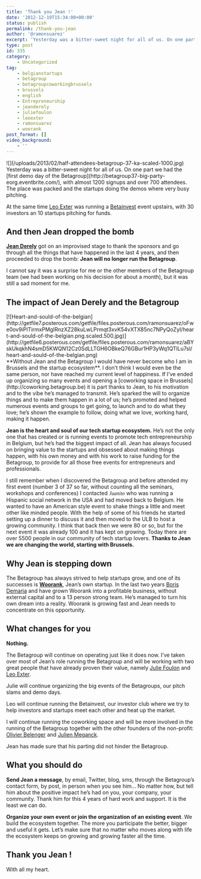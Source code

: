 ```yaml
---
title: 'Thank you Jean !'
date: '2012-12-19T15:34:00+00:00'
status: publish
permalink: /thank-you-jean
author: '@ramonsuarez'
excerpt: 'Yesterday was a bitter-sweet night for all of us. On one part we had the first demo day of the Betagroup, with almost 1200 signups and over 700 attendees. The place was packed and the startups doing the demos where very busy pitching. At the same ...'
type: post
id: 335
category:
    - Uncategorized
tag:
    - belgianstartups
    - betagroup
    - betagroupcoworkingbrussels
    - brussels
    - english
    - Entrepreneurship
    - jeanderely
    - juliefoulon
    - leoexter
    - ramonsuarez
    - woorank
post_format: []
video_background:
    - ''
---
```

<div>![](/uploads/2013/02/half-attendees-betagroup-37-ka-scaled-1000.jpg)</div>Yesterday was a bitter-sweet night for all of us. On one part we had the [first demo day of the Betagroup](http://betagroup37-big-party-eorg.eventbrite.com/), with almost 1200 signups and over 700 attendees. The place was packed and the startups doing the demos where very busy pitching.

At the same time [Leo Exter](http://twitter.com/leoexter) was running a [Betainvest](http://betainvest.be "Investors Club Belgium Brussels") event upstairs, with 30 investors an 10 startups pitching for funds.

And then Jean dropped the bomb
------------------------------

**[Jean Derely](http://www.linkedin.com/in/jderely "Jean Derely")** got on an improvised stage to thank the sponsors and go through all the things that have happened in the last 4 years, and then proceeded to drop the bomb: **Jean will no longer run the Betagroup**.

I cannot say it was a surprise for me or the other members of the Betagroup team (we had been working on his decision for about a month), but it was still a sad moment for me.

The impact of Jean Derely and the Betagroup
-------------------------------------------

**[ ](http://www.linkedin.com/in/jderely "Jean Derely")**

<div class="p_embed p_image_embed">[![Heart-and-sould-of-the-belgian](http://getfile7.posterous.com/getfile/files.posterous.com/ramonsuarez/oFwe0ov9iPlTirmxPMgIRnzXZ28kuLwLPrmqt3xvK54vXTX85nc7NPyQoZyI/heart-and-sould-of-the-belgian.png.scaled.500.jpg)](http://getfile6.posterous.com/getfile/files.posterous.com/ramonsuarez/aBYskUkqkhN4smD5KWQN12Cz0SdLLTGH6OBkeQ76GBur1HP3yWq1QTlLu7sl/heart-and-sould-of-the-belgian.png)</div>**Without Jean and the Betagroup I would have never become who I am in Brussels and the startup ecosystem**. I don’t think I would even be the same person, nor have reached my current level of happiness. If I’ve ended up organizing so many events and opening a [coworking space in Brussels](http://coworking.betagroup.be) it is part thanks to Jean, to his motivation and to the vibe he’s managed to transmit. He’s sparked the will to organize things and to make them happen in a lot of us; he’s promoted and helped numerous events and groups to get going, to launch and to do what they love; he’s shown the example to follow, doing what we love, working hard, making it happen.

**Jean is the heart and soul of our tech startup ecosystem.** He’s not the only one that has created or is running events to promote tech entrepreneurship in Belgium, but he’s had the biggest impact of all. Jean has always focused on bringing value to the startups and obsessed about making things happen, with his own money and with his work to raise funding for the Betagroup, to provide for all those free events for entrepreneurs and professionals.

I still remember when I discovered the Betagroup and before attended my first event (number 3 of 37 so far, without counting all the seminars, workshops and conferences) I contacted *<span style="font-family: mceinline;">Jua<span style="font-family: mceinline;">nito</span></span>* who was running a Hispanic social network in the USA and had moved back to Belgium. He wanted to have an American style event to shake things a little and meet other like minded people. With the help of some of his friends he started setting up a dinner to discuss it and then moved to the ULB to host a growing community. I think that back then we were 80 or so, but for the next event it was already 100 and it has kept on growing. Today there are over 5500 people in our community of tech startup lovers. **Thanks to Jean we are changing the world, starting with Brussels.**

Why Jean is stepping down
-------------------------

The Betagroup has always strived to help startups grow, and one of its successes is **[Woorank](http://woorank.com)**, Jean’s own startup. In the last two years [Boris Demaria](http://www.linkedin.com/in/borisdemaria) and have grown Woorank into a profitable business, without external capital and to a 13 person strong team. He’s managed to turn his own dream into a reality. Woorank is growing fast and Jean needs to concentrate on this opportunity.

What changes for you
--------------------

**Nothing.**

The Betagroup will continue on operating just like it does now. I’ve taken over most of Jean’s role running the Betagroup and will be working with two great people that have already proven their value, namely [Julie Foulon](http://www.linkedin.com/in/juliefoulon) and [Leo Exter](http://be.linkedin.com/in/exter).

Julie will continue organizing the big events of the Betagroups, our pitch slams and demo days.

Leo will continue running the Betainvest, our investor club where we try to help investors and startups meet each other and heat up the market.

I will continue running the coworking space and will be more involved in the running of the Betagroup together with the other founders of the non-profit: [Olivier Belenger](http://investing.businessweek.com/research/stocks/private/person.asp?personId=9377257) and [Julien Meganck](http://www.linkedin.com/pub/meganck-julien/11/768/262).

Jean has made sure that his parting did not hinder the Betagroup.

What you should do
------------------

**Send Jean a message**, by email, Twitter, blog, sms, through the Betagroup’s contact form, by post, in person when you see him… No matter how, but tell him about the positive impact he’s had on you, your company, your community. Thank him for this 4 years of hard work and support. It is the least we can do.

**Organize your own event or join the organization of an existing event**. We build the ecosystem together. The more you participate the better, bigger and useful it gets. Let’s make sure that no matter who moves along with life the ecosystem keeps on growing and growing faster all the time.

Thank you Jean !
----------------

With all my heart.